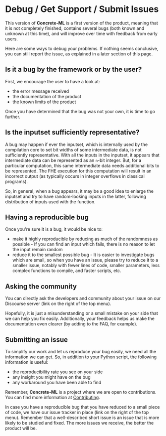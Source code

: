 # Debug / Get Support / Submit Issues

This version of **Concrete-ML** is a first version of the product, meaning that it is not completely finished, contains several bugs (both known and unknown at this time), and will improve over time with feedback from early users.

Here are some ways to debug your problems. If nothing seems conclusive, you can still report the issue, as explained in a later section of this page.

## Is it a bug by the framework or by the user?

First, we encourage the user to have a look at:

- the error message received
- the documentation of the product
- the known limits of the product

Once you have determined that the bug was not your own, it is time to go further.

## Is the inputset sufficiently representative?

A bug may happen if ever the inputset, which is internally used by the compilation core to set bit widths of some intermediate data, is not sufficiently representative. With all the inputs in the inputset, it appears that intermediate data can be represented as an `n`-bit integer. But, for a particular computation, this same intermediate data needs additional bits to be represented. The FHE execution for this computation will result in an incorrect output (as typically occurs in integer overflows in classical programs).

So, in general, when a bug appears, it may be a good idea to enlarge the inputset and try to have random-looking inputs in the latter, following distribution of inputs used with the function.

## Having a reproducible bug

Once you're sure it is a bug, it would be nice to:

- make it highly reproducible by reducing as much of the randomness as possible - If you can find an input which fails, there is no reason to let the input remain random
- reduce it to the smallest possible bug - It is easier to investigate bugs which are small, so when you have an issue, please try to reduce it to a smaller issue, notably with fewer lines of code, smaller parameters, less complex functions to compile, and faster scripts, etc.

## Asking the community

You can directly ask the developers and community about your issue on our Discourse server (link on the right of the top menu).

Hopefully, it is just a misunderstanding or a small mistake on your side that we can help you fix easily. Additionally, your feedback helps us make the documentation even clearer (by adding to the FAQ, for example).

## Submitting an issue

To simplify our work and let us reproduce your bug easily, we need all the information we can get. So, in addition to your Python script, the following information is useful:

- the reproducibility rate you see on your side
- any insight you might have on the bug
- any workaround you have been able to find

Remember, **Concrete-ML** is a project where we are open to contributions. You can find more information at [Contributing](../../dev/howto/contributing.md).

In case you have a reproducible bug that you have reduced to a small piece of code, we have our issue tracker in place (link on the right of the top menu). Remember that a well-described short issue is an issue that is more likely to be studied and fixed. The more issues we receive, the better the product will be.
